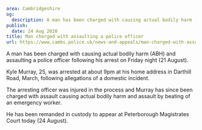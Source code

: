```yaml
area: Cambridgeshire
og:
  description: A man has been charged with causing actual bodily harm (ABH) and assaulting a police officer following his arrest on Friday night (21 August).
publish:
  date: 24 Aug 2020
title: Man charged with assaulting a police officer
url: https://www.cambs.police.uk/news-and-appeals/man-charged-with-assaulting-a-police-officer
```

A man has been charged with causing actual bodily harm (ABH) and assaulting a police officer following his arrest on Friday night (21 August).

Kyle Murray, 25, was arrested at about 9pm at his home address in Darthill Road, March, following allegations of a domestic incident.

The arresting officer was injured in the process and Murray has since been charged with assault causing actual bodily harm and assault by beating of an emergency worker.

He has been remanded in custody to appear at Peterborough Magistrates Court today (24 August).
